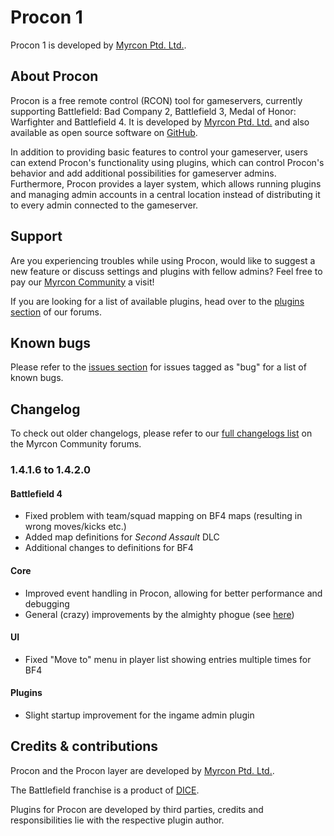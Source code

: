 # Procon 1 #

Procon 1 is developed by [Myrcon Ptd. Ltd.](https://myrcon.com "Official homepage of Myrcon Ptd. Ltd.").

## About Procon ##
Procon is a free remote control (RCON) tool for gameservers, currently supporting Battlefield: Bad Company 2, Battlefield 3, Medal of Honor: Warfighter and Battlefield 4. It is developed by [Myrcon Ptd. Ltd.](https://myrcon.com "Official homepage of Myrcon Ptd. Ltd.") and also available as open source software on [GitHub](https://github.com/Myrcon/Procon-1 "Procon 1 on GitHub").

In addition to providing basic features to control your gameserver, users can extend Procon's functionality using plugins, which can control Procon's behavior and add additional possibilities for gameserver admins. Furthermore, Procon provides a layer system, which allows running plugins and managing admin accounts in a central location instead of distributing it to every admin connected to the gameserver.


## Support ##
Are you experiencing troubles while using Procon, would like to suggest a new feature or discuss settings and plugins with fellow admins? Feel free to pay our [Myrcon Community](https://forum.myrcon.com "Myrcon Community") a visit!

If you are looking for a list of available plugins, head over to the [plugins section](https://forum.myrcon.com/forumdisplay.php?13-Plugins "Procon 1 plugins") of our forums.


## Known bugs ##
Please refer to the [issues section](https://github.com/Myrcon/Procon-1/issues?labels=bug&page=1&state=open "List of known bugs for Procon 1") for issues tagged as "bug" for a list of known bugs.


## Changelog ##
To check out older changelogs, please refer to our [full changelogs list](https://forum.myrcon.com/showthread.php?240-Full-Change-Log "Full changelog of Procon 1") on the Myrcon Community forums.

### 1.4.1.6 to 1.4.2.0 ###
#### Battlefield 4 ####
- Fixed problem with team/squad mapping on BF4 maps (resulting in wrong moves/kicks etc.)
- Added map definitions for *Second Assault* DLC
- Additional changes to definitions for BF4

#### Core ####
- Improved event handling in Procon, allowing for better performance and debugging
- General (crazy) improvements by the almighty phogue (see [here](https://github.com/Myrcon/Procon-1/issues/92))

#### UI ####
- Fixed "Move to" menu in player list showing entries multiple times for BF4

#### Plugins ####
- Slight startup improvement for the ingame admin plugin


## Credits & contributions ##
Procon and the Procon layer are developed by [Myrcon Ptd. Ltd.](https://myrcon.com "Official homepage of Myrcon Ptd. Ltd.").

The Battlefield franchise is a product of [DICE](http://dice.se "Digital Illusions Creative Entertainment AB").

Plugins for Procon are developed by third parties, credits and responsibilities lie with the respective plugin author.
